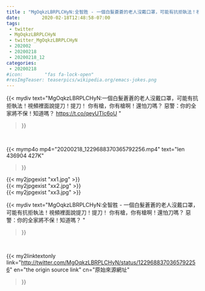 ```yaml
---
title : "MgOqkzLBRPLCHyN:全智胜 - 一個白髮蒼蒼的老人沒戴口罩​​，可能有抗拒執法！視頻裡面說提刀！提刀！ 你有槍，你有槍啊！還怕刀嗎？ 惡警：你的全家將不保！知道嗎？ "
date:        2020-02-18T12:48:58-07:00
tags:
 - twitter
 - MgOqkzLBRPLCHyN
 - twitter_MgOqkzLBRPLCHyN
 - 202002
 - 20200218
 - 20200218_12
categories:
 - 20200218
#icon:        "fas fa-lock-open"
#resImgTeaser: teaserpics/wikipedia.org/emacs-jokes.png
---
```


{{< mydiv text="MgOqkzLBRPLCHyN:一個白髮蒼蒼的老人沒戴口罩​​，可能有抗拒執法！視頻裡面說提刀！提刀！ 你有槍，你有槍啊！還怕刀嗎？ 惡警：你的全家將不保！知道嗎？ https://t.co/qeyUTlc6oU "
>}}
<br>


{{< mymp4o mp4="20200218_1229688370365792256.mp4"
text="len 436904    427K"
>}}

{{< my2jpgexist "xx1.jpg" >}}<br>
{{< my2jpgexist "xx2.jpg" >}}<br>
{{< my2jpgexist "xx3.jpg" >}}<br>



{{< mydiv text="MgOqkzLBRPLCHyN:全智胜 - 一個白髮蒼蒼的老人沒戴口罩​​，可能有抗拒執法！視頻裡面說提刀！提刀！ 你有槍，你有槍啊！還怕刀嗎？ 惡警：你的全家將不保！知道嗎？ "
>}}
<br>

{{< my2linktextonly link="http://twitter.com/MgOqkzLBRPLCHyN/status/1229688370365792256"
en="the origin source link" cn="原始來源網址"
>}}


<br>


